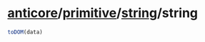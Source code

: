 # [anticore](../../../../../#reference)/[primitive](../../#reference)/[string](../#reference)/<a name="reference">string</a>

```js
toDOM(data)
```